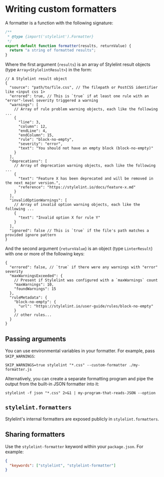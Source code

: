# Writing custom formatters

A formatter is a function with the following signature:

```js
/**
 * @type {import('stylelint').Formatter}
 */
export default function formatter(results, returnValue) {
  return "a string of formatted results";
}
```

Where the first argument (`results`) is an array of Stylelint result objects (type `Array<StylelintResult>`) in the form:

```jsonc
// A Stylelint result object
{
  "source": "path/to/file.css", // The filepath or PostCSS identifier like <input css 1>
  "errored": true, // This is `true` if at least one rule with an "error"-level severity triggered a warning
  "warnings": [
    // Array of rule problem warning objects, each like the following ...
    {
      "line": 3,
      "column": 12,
      "endLine": 4,
      "endColumn": 15,
      "rule": "block-no-empty",
      "severity": "error",
      "text": "You should not have an empty block (block-no-empty)"
    }
  ],
  "deprecations": [
    // Array of deprecation warning objects, each like the following ...
    {
      "text": "Feature X has been deprecated and will be removed in the next major version.",
      "reference": "https://stylelint.io/docs/feature-x.md"
    }
  ],
  "invalidOptionWarnings": [
    // Array of invalid option warning objects, each like the following ...
    {
      "text": "Invalid option X for rule Y"
    }
  ],
  "ignored": false // This is `true` if the file's path matches a provided ignore pattern
}
```

And the second argument (`returnValue`) is an object (type `LinterResult`) with one or more of the following keys:

```jsonc
{
  "errored": false, // `true` if there were any warnings with "error" severity
  "maxWarningsExceeded": {
    // Present if Stylelint was configured with a `maxWarnings` count
    "maxWarnings": 10,
    "foundWarnings": 15
  },
  "ruleMetadata": {
    "block-no-empty": {
      "url": "https://stylelint.io/user-guide/rules/block-no-empty"
    }
    // other rules...
  }
}
```

## Passing arguments

You can use environmental variables in your formatter. For example, pass `SKIP_WARNINGS`:

```shell
SKIP_WARNINGS=true stylelint "*.css" --custom-formatter ./my-formatter.js
```

Alternatively, you can create a separate formatting program and pipe the output from the built-in JSON formatter into it:

```shell
stylelint -f json "*.css" 2>&1 | my-program-that-reads-JSON --option
```

## `stylelint.formatters`

Stylelint's internal formatters are exposed publicly in `stylelint.formatters`.

## Sharing formatters

Use the `stylelint-formatter` keyword within your `package.json`. For example:

```json
{
  "keywords": ["stylelint", "stylelint-formatter"]
}
```
